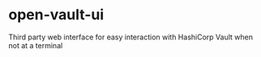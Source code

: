 # open-vault-ui
Third party web interface for easy interaction with HashiCorp Vault when not at a terminal
